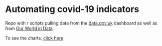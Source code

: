 # Automating covid-19 indicators

Repo with r scripts pulling data from the [data.gov.uk](https://coronavirus.data.gov.uk/) dashboard as well as from [Our World in Data](https://ourworldindata.org/coronavirus).

To see the charts, [click here](https://gwilloughby99.github.io/gwjournalism/articles/covid.html)
